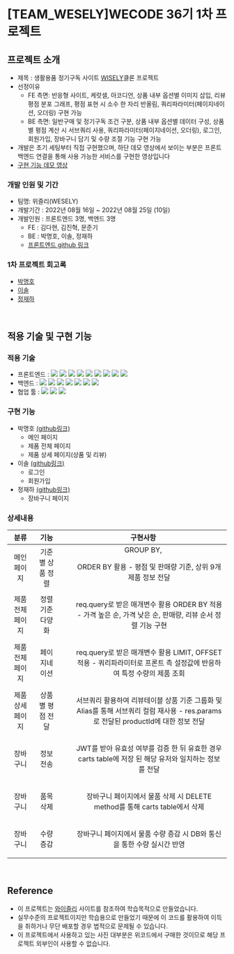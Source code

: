# [TEAM_WESELY]WECODE 36기 1차 프로젝트

## 프로젝트 소개
- 제목 : 생활용품 정기구독 사이트 [WISELY](https://www.wiselycompany.com/home/main)클론 프로젝트
- 선정이유
  - FE 측면: 반응형 사이트, 케럿셀, 아코디언, 상품 내부 옵션별 이미지 삽입, 리뷰 평점 분포 그래프, 평점 표현 시 소수 한 자리 반올림, 쿼리파라미터(페이지네이션, 오더링) 구현 가능
  - BE 측면: 일반구매 및 정기구독 조건 구분, 상품 내부 옵션별 데이터 구성, 상품별 평점 계산 시 서브쿼리 사용, 쿼리파라미터(페이지네이션, 오더링), 로그인, 회원가입, 장바구니 담기 및 수량 조절 기능 구현 가능
- 개발은 초기 세팅부터 직접 구현했으며, 하단 데모 영상에서 보이는 부분은 프론트 백엔드 연결을 통해 사용 가능한 서비스를 구현한 영상입니다 
- [구현 기능 데모 영상](https://youtu.be/LgIgJsmdHhU)

### 개발 인원 및 기간
- 팀명: 위즐리(WESELY)
- 개발기간 : 2022년 08월 16일 ~ 2022년 08월 25일 (10일)
- 개발인원 : 프론트엔드 3명, 백엔드 3명 
  * FE : 김다현, 김진혁, 문준기
  * BE : 박명호, 이솔, 정재하
  - [프론트엔드 github 링크](https://github.com/wecode-bootcamp-korea/36-1st-wesely-frontend)

### 1차 프로젝트 회고록
- [박명호](https://seatbelt.tistory.com/118)
- [이솔]()
- [정재하](https://jaeha2324.tistory.com/29)

<br>

## 적용 기술 및 구현 기능

### 적용 기술

- 프론트엔드 : <img src="https://img.shields.io/badge/JavaScript-FFCA28?style=flat-square&logo=javascript&logoColor=white"/>
  <img src="https://img.shields.io/badge/React.js-58c3cc?style=flat-square&logo=React&logoColor=white"/>
  <img src="https://img.shields.io/badge/Sass-58c3cc?style=flat-square&logo=Sass&logoColor=white"/>
  <img src="https://img.shields.io/badge/React.js-58c3cc?style=flat-square&logo=React&logoColor=white"/>
  <img src="https://img.shields.io/badge/CRA-58c3cc?style=flat-square&logo=Create-React-App&logoColor=white"/>
  <img src="https://img.shields.io/badge/React Router Dom-gray?style=flat-square&logo=React-Router&logoColor=F6BB43"/>
  <img src="https://img.shields.io/badge/scss-4AA8D8?style=flat-square&logo=Sass&logoColor=white"/>
  <img src="https://img.shields.io/badge/eslint-000066?style=flat-square&logo=eslint&logoColor=white"/>
  <img src="https://img.shields.io/badge/prettier-00CC00?style=flat-square&logo=eslint&logoColor=white"/>
- 백엔드 : <img src="https://img.shields.io/badge/JavaScript-FFCA28?style=flat-square&logo=javascript&logoColor=white"/>
  <img src="https://img.shields.io/badge/Node.js-008000?style=flat-square&logo=Node.js&logoColor=white"/>
  <img src="https://img.shields.io/badge/Express-000080?style=flat-square&logo=Express&logoColor=white"/>
  <img src="https://img.shields.io/badge/ MySQL8.0-6441a5?style=flat-square&logo=MySQL&logoColor=white"/>
  <img src="https://img.shields.io/badge/Postman-F6BB43?style=flat-square&logo=Postman&logoColor=white"/>
  <img src="https://img.shields.io/badge/Bcrypt-F6BB43?style=flat-square&logo=Bcrypt&logoColor=white"/>
  <img src="https://img.shields.io/badge/JWT-F6BB43?style=flat-square&logo=JWT&logoColor=white"/>
- 협업 툴 : <img src="https://img.shields.io/badge/Notion-1c1c1c?style=flat-square&logo=Notion&logoColor=white"/> <img src="https://img.shields.io/badge/Slack-553830?style=flat-square&logo=Slack&logoColor=white"/> <img src="https://img.shields.io/badge/Gather-8B00F?style=flat-square&logo=Gather&logoColor=white"/>


### 구현 기능
  * 박명호 [(github링크)](https://github.com/seatbelt92)
    - 메인 페이지
    - 제품 전체 페이지
    - 제품 상세 페이지(상품 및 리뷰)
  * 이솔 [(github링크)](https://github.com/isol78)
    - 로그인
    - 회원가입
  * 정재하 [(github링크)](https://github.com/JeongJaeHa)
    - 장바구니 페이지

### 상세내용

|      분류       |      기능      |                                        구현사항                                                           |
|:-------------:|:-------------:|:-------------------------------------------------------------------------------------------------------:|
| 메인 페이지 | 기준별 상품 정렬 | GROUP BY, <ul> ORDER BY 활용 - 평점 및 판매량 기준, 상위 9개 제품 정보 전달 </ul>|
| 제품 전체 페이지 | 정렬 기준 다양화 | <ul> req.query로 받은 매개변수 활용 ORDER BY 적용 - 가격 높은 순, 가격 낮은 순, 판매량, 리뷰 순서 정렬 기능 구현 </ul>|
| 제품 전체 페이지 | 페이지네이션 | <ul> req.query로 받은 매개변수 활용 LIMIT, OFFSET 적용 - 쿼리파라미터로 프론트 측 설정값에 반응하여 특정 수량의 제품 조회 </ul>|
| 제품 상세 페이지 | 상품별 평점 전달 | <ul> 서브쿼리 활용하여 리뷰테이블 상품 기준 그룹화 및 Alias를 통해 서브쿼리 컬럼 재사용 - res.params로 전달된 productId에 대한 정보 전달 </ul>|
|       장바구니      |     정보 전송    |<ul> JWT를 받아 유효성 여부를 검증 한 뒤 유효한 경우 carts table에 저장 된 해당 유저와 일치하는 정보를 전달 </ul> |
|       장바구니      |     품목 삭제    |<ul>         장바구니 페이지에서 물품 삭제 시 DELETE method를 통해 carts table에서 삭제             </ul>|
|       장바구니      |     수량 증감    |<ul>        장바구니 페이지에서 물품 수량 증감 시 DB와 통신을 통한 수량 실시간 반영                  </ul>|

<br>

## Reference

- 이 프로젝트는 [와이즐리](https://www.wiselycompany.com/home/main) 사이트를 참조하여 학습목적으로 만들었습니다.
- 실무수준의 프로젝트이지만 학습용으로 만들었기 때문에 이 코드를 활용하여 이득을 취하거나 무단 배포할 경우 법적으로 문제될 수 있습니다.
- 이 프로젝트에서 사용하고 있는 사진 대부분은 위코드에서 구매한 것이므로 해당 프로젝트 외부인이 사용할 수 없습니다.
